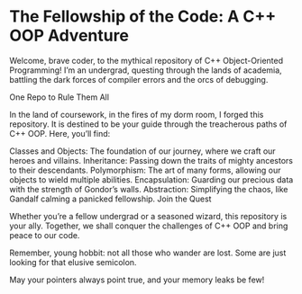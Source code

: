# The Fellowship of the Code: A C++ OOP Adventure

Welcome, brave coder, to the mythical repository of C++ Object-Oriented Programming! I’m an undergrad, questing through the lands of academia, battling the dark forces of compiler errors and the orcs of debugging.

One Repo to Rule Them All

In the land of coursework, in the fires of my dorm room, I forged this repository. It is destined to be your guide through the treacherous paths of C++ OOP. Here, you’ll find:

Classes and Objects: The foundation of our journey, where we craft our heroes and villains.
Inheritance: Passing down the traits of mighty ancestors to their descendants.
Polymorphism: The art of many forms, allowing our objects to wield multiple abilities.
Encapsulation: Guarding our precious data with the strength of Gondor’s walls.
Abstraction: Simplifying the chaos, like Gandalf calming a panicked fellowship.
Join the Quest

Whether you’re a fellow undergrad or a seasoned wizard, this repository is your ally. Together, we shall conquer the challenges of C++ OOP and bring peace to our code.

Remember, young hobbit: not all those who wander are lost. Some are just looking for that elusive semicolon.

May your pointers always point true, and your memory leaks be few!
